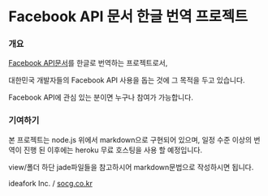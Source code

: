 # Facebook API 문서 한글 번역 프로젝트
### 개요
[Facebook API문서](http://developers.facebook.com/docs/)를 한글로 번역하는 프로젝트로서,

대한민국 개발자들의 Facebook API 사용을 돕는 것에 그 목적을 두고 있습니다.

Facebook API에 관심 있는 분이면 누구나 참여가 가능합니다.

### 기여하기
본 프로젝트는 node.js 위에서 markdown으로 구현되어 있으며, 일정 수준 이상의 번역이 진행 된 이후에는 heroku 무료 호스팅을 사용 할 예정입니다.

view/폴더 하단 jade파일들을 참고하시어 markdown문법으로 작성하시면 됩니다.

ideafork Inc. / [socg.co.kr](http://socg.co.kr)
